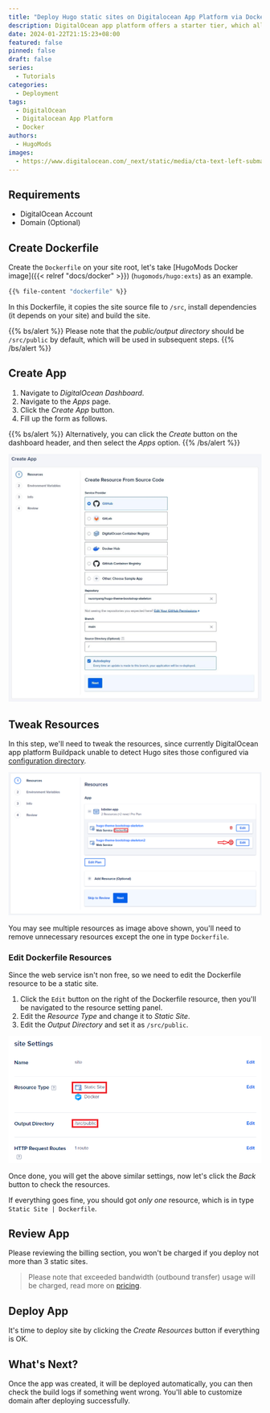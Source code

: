 ```yaml
---
title: "Deploy Hugo static sites on Digitalocean App Platform via Docker"
description: DigitalOcean app platform offers a starter tier, which allows creating up to three static sites for free, in this article, you'll learn how to host Hugo static sites on DigitalOcean by using Docker.
date: 2024-01-22T21:15:23+08:00
featured: false
pinned: false
draft: false
series:
  - Tutorials
categories:
  - Deployment
tags:
  - DigitalOcean
  - Digitalocean App Platform
  - Docker
authors:
  - HugoMods
images:
  - https://www.digitalocean.com/_next/static/media/cta-text-left-submarine.090d57bb.svg?width=601&height=216
---
```


## Requirements

- DigitalOcean Account
- Domain (Optional)

## Create Dockerfile

Create the `Dockerfile` on your site root, let's take [HugoMods Docker image]({{< relref "docs/docker" >}}) (`hugomods/hugo:exts`) as an example.

```dockerfile
{{% file-content "dockerfile" %}}
```

In this Dockerfile, it copies the site source file to `/src`, install dependencies (it depends on your site) and build the site.

{{% bs/alert %}}
Please note that the _public/output directory_ should be `/src/public` by default, which will be used in subsequent steps.
{{% /bs/alert %}}

## Create App

1. Navigate to _DigitalOcean Dashboard_.
1. Navigate to the _Apps_ page.
1. Click the _Create App_ button.
1. Fill up the form as follows.

{{% bs/alert %}}
Alternatively, you can click the _Create_ button on the dashboard header, and then select the _Apps_ option.
{{% /bs/alert %}}

![Create App](create-app.jpg#center)

## Tweak Resources

In this step, we'll need to tweak the resources, since currently DigitalOcean app platform Buildpack unable to detect Hugo sites those configured via [configuration directory](https://gohugo.io/getting-started/configuration/#configuration-directory).

![Resources](resources.png#center)

You may see multiple resources as image above shown, you'll need to remove unnecessary resources except the one in type `Dockerfile`.

### Edit Dockerfile Resources

Since the web service isn't non free, so we need to edit the Dockerfile resource to be a static site.

1. Click the `Edit` button on the right of the Dockerfile resource, then you'll be navigated to the resource setting panel.
2. Edit the _Resource Type_ and change it to _Static Site_.
3. Edit the _Output Directory_ and set it as `/src/public`.

![Edit Dockerfile resource](edit-dockerfile-resource.png#center)

Once done, you will get the above similar settings, now let's click the _Back_ button to check the resources.

If everything goes fine, you should got _only one_ resource, which is in type `Static Site | Dockerfile`.

## Review App

Please reviewing the billing section, you won't be charged if you deploy not more than 3 static sites.

> Please note that exceeded bandwidth (outbound transfer) usage will be charged, read more on [pricing](https://docs.digitalocean.com/products/app-platform/details/pricing/).

## Deploy App

It's time to deploy site by clicking the _Create Resources_ button if everything is OK.

## What's Next?

Once the app was created, it will be deployed automatically, you can then check the build logs if something went wrong. You'll able to customize domain after deploying successfully.
